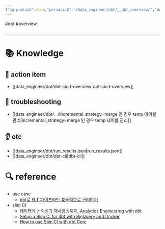```yaml
---
{"dg-publish":true,"permalink":"/data_engineer/dbt/__dbt_overview/","dgPassFrontmatter":true}
---
```


#dbt #overview 

```toc
```
---

# 📚 Knowledge

## 👟 action item
- [[data_engineer/dbt/dbt-cicd-overview\|dbt-cicd-overview]]

## 🚨 troubleshooting
- [[data_engineer/dbt/__/incremental_strategy=merge 인 경우 temp 테이블 관리\|incremental_strategy=merge 인 경우 temp 테이블 관리]]

## 👂 etc
- [[data_engineer/dbt/run_results.json\|run_results.json]]
- [[data_engineer/dbt/dbt-cli\|dbt-cli]]

# 🔍 reference
- use case
	- [dbt로 ELT 파이프라인 효율적으로 관리하기](https://www.humphreyahn.dev/blog/efficient-elt-pipelines-with-dbt)
- slim CI
	- [데이터에 신뢰성과 재사용성까지, Analytics Engineering with dbt](https://tech.socarcorp.kr/data/2022/07/25/analytics-engineering-with-dbt.html)
	- [Setup a Slim CI for dbt with BigQuery and Docker](https://medium.com/teads-engineering/setup-a-slim-ci-for-dbt-with-bigquery-and-docker-ce8e0a1a38f)
	- [How to use Slim CI with dbt Core](https://www.vantage-ai.com/blog/how-to-use-slim-ci-with-dbt-core)